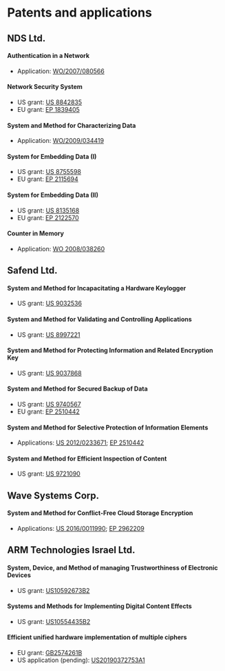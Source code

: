 # Patents and applications

## NDS Ltd.


#### Authentication in a Network

* Application: [WO/2007/080566](https://patents.google.com/patent/WO2007080566A2/en)

#### Network Security System

* US grant: [US 8842835](https://patents.google.com/patent/US8842835) 
* EU grant: [EP 1839405](https://patents.google.com/patent/EP1839405)

#### System and Method for Characterizing Data

* Application: [WO/2009/034419](https://patents.google.com/patent/WO2009034419)

#### System for Embedding Data (I)

* US grant: [US 8755598](https://patents.google.com/patent/US8755598) 
* EU grant: [EP 2115694](https://patents.google.com/patent/EP2115694)

#### System for Embedding Data (II)

* US grant: [US 8135168](https://patents.google.com/patent/US8135168) 
* EU grant: [EP 2122570](https://patents.google.com/patent/EP2122570)

#### Counter in Memory

* Application: [WO 2008/038260](https://patents.google.com/patent/WO2008038260)

## Safend Ltd.

#### System and Method for Incapacitating a Hardware Keylogger

* US grant: [US 9032536](https://patents.google.com/patent/US9032536) 

#### System and Method for Validating and Controlling Applications

* US grant: [US 8997221](https://patents.google.com/patent/US8997221)

#### System and Method for Protecting Information and Related Encryption Key

* US grant: [US 9037868](https://patents.google.com/patent/US9037868)

#### System and Method for Secured Backup of Data

* US grant: [US 9740567](https://patents.google.com/patent/US9740567B2) 
* EU grant: [EP 2510442](https://patents.google.com/patent/EP2510442)

#### System and Method for Selective Protection of Information Elements

* Applications: [US 2012/0233671](https://patents.google.com/patent/US20120233671); [EP 2510442](https://patents.google.com/patent/EP2502142)

#### System and Method for Efficient Inspection of Content

* US grant: [US 9721090](https://patents.google.com/patent/US9721090) 



## Wave Systems Corp.

#### System and Method for Conflict-Free Cloud Storage Encryption

* Applications: [US 2016/0011990](https://patents.google.com/patent/US20160011990); [EP 2962209](https://patents.google.com/patent/EP2962209)



## ARM Technologies Israel Ltd.

#### System, Device, and Method of managing Trustworthiness of Electronic Devices

* US grant: [US10592673B2](https://patents.google.com/patent/US10592673B2)

#### Systems and Methods for Implementing Digital Content Effects

* US grant: [US10554435B2](https://patents.google.com/patent/US10554435B2)

#### Efficient unified hardware implementation of multiple ciphers

* EU grant: [GB2574261B](https://patents.google.com/patent/GB2574261B) 
* US application (pending): [US20190372753A1](https://patents.google.com/patent/US20190372753A1/en)